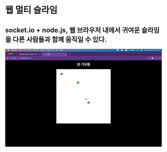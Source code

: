 # 웹 멀티 슬라임 

## socket.io + node.js, 웹 브라우저 내에서 귀여운 슬라임을 다른 사람들과 함께 움직일 수 있다.

![sample](./sample.png)
